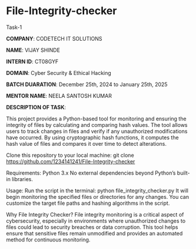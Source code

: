 # File-Integrity-checker
Task-1

**COMPANY**: CODETECH IT SOLUTIONS

**NAME**: VIJAY SHINDE

**INTERN ID**: CT08GYF

**DOMAIN**: Cyber Security & Ethical Hacking

**BATCH DUARATION**: December 25th, 2024 to January 25th, 2025

**MENTOR NAME**: NEELA SANTOSH KUMAR

**DESCRIPTION OF TASK**:

This project provides a Python-based tool for monitoring and ensuring the integrity of files by calculating and comparing hash values. The tool allows users to track changes in files and verify if any unauthorized modifications have occurred. By using cryptographic hash functions, it computes the hash value of files and compares it over time to detect alterations.

Clone this repository to your local machine:
git clone https://github.com/1234141241/File-Integrity-checker

Requirements:
Python 3.x
No external dependencies beyond Python’s built-in libraries.

Usage:
Run the script in the terminal:
python file_integrity_checker.py
It will begin monitoring the specified files or directories for any changes. You can customize the target file paths and hashing algorithms in the script.

Why File Integrity Checker?
File integrity monitoring is a critical aspect of cybersecurity, especially in environments where unauthorized changes to files could lead to security breaches or data corruption. This tool helps ensure that sensitive files remain unmodified and provides an automated method for continuous monitoring.
